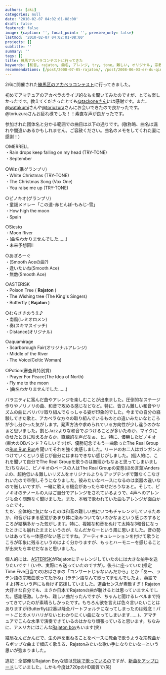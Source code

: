 ```yaml
---
authors: [aki]
categories: null
date: '2010-02-07 04:02:01-08:00'
draft: false
featured: false
image: {caption: '', focal_point: '', preview_only: false}
lastmod: '2010-02-07 04:02:01-08:00'
projects: []
subtitle: ''
summary: ''
tags: []
title: 練馬アカペラコンテストに行ってきた
keywords: [和音, rajaton, 曲名, アレンジ, try, tone, 難しい, オリジナル, 宗教, パート]
recommendations: [/post/2008-07-05-rajaton/, /post/2008-06-03-er-du-qin-qian/, /post/2011-07-02-rajatonnole-pu-wori-ben-karamai-ufang-fa-sulasol-or-akaperacun-nocdwu-san/]
---
```


2/6に開催された[練馬区のアカペラコンテスト](http://www.neribun.or.jp/nerima/ichiran.cgi?mode=1&t=1&no=1845)に行ってきました。

初めてアマチュアのアカペラのライブ的なもを聞いてみたのですが、とても楽しかったです。教えてくださったとても[@tackoneさん](http://twitter.com/tackone)には感謝です。また、[@watakumi](http://twitter.com/watakumi)さんや[@toriuzura](http://twitter.com/toriuzura)さんにお会いできたので良かったです。@toriuzuraさんお疲れ様でした！！素直な声が良かったです。

参加された団体名と分かる範囲での曲目は以下の通りです。(敬称略、曲名は漏れや間違いあるかもしれません。ご容赦ください。曲名のメモをしてくれた妻に感謝！)

○MERRELL  
・Rain drops keep falling on my head (TRY-TONE)  
・September

○Wiz (準グランプリ)  
・White Christmas (TRY-TONE)  
・The Christmas Song (Vox One)  
・You raise me up (TRY-TONE)

○ピノキオ(グランプリ)  
・童謡メドレー「この道-赤とんぼ-もみじ-雪」  
・How high the moon  
・Spain

○Siestα  
・Moon River  
・(曲名わかりませんでした……)  
・未来予想図II

○あぽろーぐ  
・(Smooth Aceの曲?)  
・逢いたいね(Smooth Ace)  
・無敵(Smooth Ace)

○ASTERISK  
・Poison Tree ( **Rajaton** )  
・The Wishing tree (The King's Singers)  
・Butterfly ( **Rajaton** )

○むらさきのうえ♪  
・南風(レミオロメン)  
・奏(スキマスイッチ)  
・Distance(オリジナル)

○aquamirage  
・Scarborough Fair(オリジナルアレンジ)  
・Middle of the River  
・The Voice(Celtic Woman)

○Potion(審査員特別賞)  
・Prayer For Peace(The Idea of North)  
・Fly me to the moon  
・(曲名わかりませんでした……)

バラエティに富んだ曲やアレンジを楽しむことが出来ました。圧倒的なステージ作りやノリノリの曲、和音で攻める感じなどなど。特に、皆さん難しい和音やリズムの曲にバリバリ取り組んでらっしゃる姿が印象的でした。今までの自分の経験してきた歌と、アカペラな方々の取り組んでいるものとの違いみたいなところが少し分かった気がします。発声方法や求められている方向性が少し違うのかなぁと思いました。割とJazzよりな和音でぶつけることが多いためか、マイクにのせたときに映えるからか、直線的な声だなぁ、と。特に、優勝したピノキオ(東大のOBバンド？らしいです)が、優勝記念でもう一曲歌ったThe Real Groupの[Run Run Run](http://www.nicovideo.jp/watch/sm1767922)を聞いてそれを強く実感しました。リードのお二人はガンガンぶつけていくという感じが自分にはまねできない感じがしました。(個人的に、これを聞いて自分でThe Real Groupを歌うのは無理かもなぁと思ってしまいました)ちなみに、ピノキオのベースの人はThe Real Groupの変態(ほめ言葉)Anders J.の、超絶低い＆難しいリズムをオリジナルよりもアップテンポで難なくこなされいたので卒倒しそうになりました。彼みたいなベースになるのは楽器の違いなので厳しいですが、一緒に歌える機会があったら幸せだろうなぁと。そして、ピノキオのテノールの人はご自分でアレンジをされているようで、4声へのアレンジも全く問題なく聞けました。また、本戦で歌われていた曲もアレンジが面白かったです。  
ただ、全体的に気になったのは和音の難しい曲にいつもチャレンジしているためか、和音がはまる感覚があまり体に染みついてないのかなぁという感じのするところが結構多かった気がします。特に、複雑な和音をぬけて太純な3和音になったときにも崩れたままというのが、なんだかなーという風に思いました。音の勢いはあっても一体感がない感じですね。アーティキュレーションを付けて歌うところが印象に残るというのはよく分かりますが、もっとハーモニーを感じることが出来たら幸せだなぁと思いました。

個人的には、[ASTERISK](http://www.scs.gr.jp/bands/bands_a.html)がRajatonにチャレンジしていたのには大きな拍手を送りたいです！(いや、実際にも送っていたのですが)。後ろに座っていた(推定Time Five目当ての)おばさまの「コンサートじゃないんだから」とか「あー、ラテン語の宗教曲歌ってた所ね」(ラテン語なんて歌ってませんでしたよ、英語ですよ)等という声にも負けず応援していました。選曲センスが素敵すぎ！Rajaton大好きな自分でも、まさか日本でRajatonの曲が聴けるとは思っていませんでした。感謝感激。しかも、難しい曲だったんですが、ちゃんと聞けるレベルまで持ってきていたのが素晴らしかったです。もちろん欲を言えば色々言いたいことはありますが(Butterflyは2番以降全パートフォルテになってしまったのは残念！パートごとのメリハリがないとわかりにくい曲になってしまいます……)、アマチュアでこんな水準で演奏できているのはかなり頑張っていると思います。ちなみに、アメリカにはこんな[Rajaton boy](http://www.youtube.com/watch?v=ts6b2q-0WJ8)もいます(笑)

結局なんだかんだで、生の声を重ねることをベースに教会で歌うような宗教曲からポップな曲まで幅広く歌える、Rajatonみたいな歌い手になりたいなーという思いが強まりました。

追記：全部俺なRajaton Boyな彼は[兄妹で歌っているの](http://www.youtube.com/watch?v=68BybMLwODY)ですが、[新曲をアップロード](http://www.youtube.com/watch?v=Td_1kmlo_FY)していました。しかも今度は720pのHD画質で(笑)